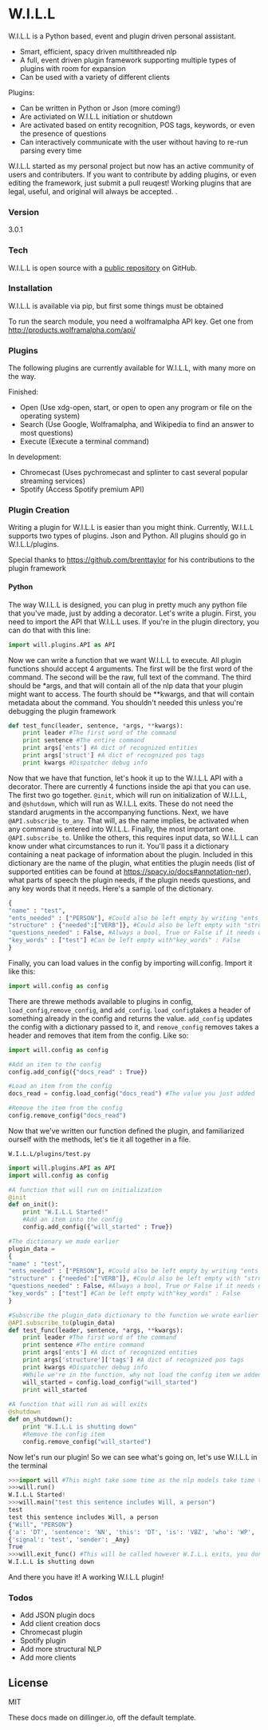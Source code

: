 # W.I.L.L

W.I.L.L is a Python based, event and plugin driven personal assistant.

  - Smart, efficient, spacy driven multithreaded nlp
  - A full, event driven plugin framework supporting multiple types of plugins with room for expansion
  - Can be used with a variety of different clients

Plugins:
  - Can be written in Python or Json (more coming!) 
  - Are activiated on W.I.L.L initiation or shutdown
  - Are activated based on entity recognition, POS tags, keywords, or even the presence of questions
  - Can interactively communicate with the user without having to re-run parsing every time
  

W.I.L.L started as my personal project but now has an active community of users and contributers. If you want to contribute by adding plugins, or even editing the framework, just submit a pull reuqest! Working plugins that are legal, useful, and original will always be accepted. .

### Version
3.0.1

### Tech

W.I.L.L is open source with a  [public repository][will]
 on GitHub.

### Installation

W.I.L.L is available via pip, but first some things must be obtained

To run the search module, you need a wolframalpha API key. Get one from http://products.wolframalpha.com/api/

### Plugins

The following plugins are currently available for W.I.L.L, with many more on the way.

Finished:
* Open (Use xdg-open, start, or open to open any program or file on the operating system)
* Search (Use Google, Wolframalpha, and Wikipedia to find an answer to most questions)
* Execute (Execute a terminal command)

In development:
* Chromecast (Uses pychromecast and splinter to cast several popular streaming services)
* Spotify (Access Spotify premium API)

### Plugin Creation

Writing a plugin for W.I.L.L is easier than you might think. Currently, W.I.L.L supports two types of plugins. Json and Python. All plugins should go in W.I.L.L/plugins.

Special thanks to https://github.com/brenttaylor for his contributions to the plugin framework

#### Python
The way W.I.L.L is designed, you can plug in pretty much any python file that you've made, just by adding a decorator.
Let's write a plugin. First, you need to import the API that W.I.L.L uses. If you're in the plugin directory, you can do that with this line:
```python
import will.plugins.API as API
```
Now we can write a function that we want W.I.L.L to execute. All plugin functions should accept 4 arguments. The first will be the first word of the command. The second will be the raw, full text of the command. The third should be *args, and that will contain all of the nlp data that your plugin might want to access. The fourth should be **kwargs, and that will contain metadata about the command. You shouldn't needed this unless you're debugging the plugin framework
```python
def test_func(leader, sentence, *args, **kwargs):
    print leader #The first word of the command
    print sentence #The entire command
    print args['ents'] #A dict of recognized entities
    print args['struct'] #A dict of recognized pos tags
    print kwargs #Dispatcher debug info
```
Now that we have that function, let's hook it up to the W.I.L.L API with a decorator. There are currently 4 functions inside the api that you can use. The first two go together. `@init`, which will run on initialization of W.I.L.L, and `@shutdown`, which will run as W.I.L.L exits. These do not need the standard arugments in the accompanying functions. Next, we have `@API.subscribe_to_any`. That will, as the name implies, be activated when any command is entered into W.I.L.L. Finally, the most important one. `@API.subscribe_to`. Unlike the others, this requires input data, so W.I.L.L can know under what circumstances to run it. You'll pass it a dictionary containing a neat package of information about the plugin. Included in this dictionary are the name of the plugin, what entities the plugin needs (list of supported entities can be found at https://spacy.io/docs#annotation-ner), what parts of speech the plugin needs, if the plugin needs questions, and any key words that it needs. Here's a sample of the dictionary.
```python
{
"name" : "test",
"ents_needed" : ["PERSON"], #Could also be left empty by writing "ents_needed" : False
"structure" : {"needed":["VERB"]}, #Could also be left empty with "structure" : {"needed":False}
"questions_needed" : False, #Always a bool, True or False if it needs questions or not
"key_words" : ["test"] #Can be left empty with"key_words" : False
}
```
Finally, you can load values in the config by importing will.config. Import it like this:
```python
import will.config as config
```
There are threwe methods available to plugins in config, `load_config`,`remove_config`, and `add_config`. `load_config`takes a header of something already in the config and returns the value. `add_config` updates the config with a dictionary passed to it, and `remove_config` removes takes a header and removes that item from the config. Like so:
```python
import will.config as config

#Add an item to the config
config.add_config({"docs_read" : True})

#Load an item from the config
docs_read = config.load_config("docs_read") #The value you just added

#Remove the item from the config
config.remove_config("docs_read")
```

Now that we've written our function defined the plugin, and familiarized ourself with the methods, let's tie it all together in a file.

`W.I.L.L/plugins/test.py`
```python
import will.plugins.API as API
import will.config as config

#A function that will run on initialization
@init
def on_init():
    print "W.I.L.L Started!"
    #Add an item into the config
    config.add_config({"will_started" : True})

#The dictionary we made earlier
plugin_data = 
{
"name" : "test",
"ents_needed" : ["PERSON"], #Could also be left empty by writing "ents_needed" : False
"structure" : {"needed":["VERB"]}, #Could also be left empty with "structure" : {"needed":False}
"questions_needed" : False, #Always a bool, True or False if it needs questions or not
"key_words" : ["test"] #Can be left empty with"key_words" : False
}

#Subscribe the plugin_data dictionary to the function we wrote earlier
@API.subscribe_to(plugin_data)
def test_func(leader, sentence, *args, **kwargs):
    print leader #The first word of the command
    print sentence #The entire command
    print args['ents'] #A dict of recognized entities
    print args['structure']['tags'] #A dict of recognized pos tags
    print kwargs #Dispatcher debug info
    #While we're in the function, why not load the config item we added earlier
    will_started = config.load_config("will_started")
    print will_started
    
#A function that will run as will exits
@shutdown
def on_shutdown():
    print "W.I.L.L is shutting down"
    #Remove the config item
    config.remove_config("will_started")
```

Now let's run our plugin! So we can see what's going on, let's use W.I.L.L in the terminal
```python
>>>import will #This might take some time as the nlp models take time to load
>>>will.run()
W.I.L.L Started!
>>>will.main("test this sentence includes Will, a person")
test
test this sentence includes Will, a person
{"Will", "PERSON"}
{'a': 'DT', 'sentence': 'NN', 'this': 'DT', 'is': 'VBZ', 'who': 'WP', ',': ',', 'includes': 'VBZ', 'Will': 'NNP', u'person': 'NN', 'test': 'NN'}
{'signal': 'test', 'sender': _Any}
True
>>>will.exit_func() #This will be called however W.I.L.L exits, you don't need to call it explicitly
W.I.L.L is shutting down
```
And there you have it! A working W.I.L.L plugin!
### Todos

 - Add JSON plugin docs
 - Add client creation docs
 - Chromecast plugin
 - Spotify plugin
 - Add more structural NLP
 - Add more clients

License
----

MIT

These docs made on dillinger.io, off the default template. 





   [will]: <https://github.com/ironman5366/W.I.L.L>